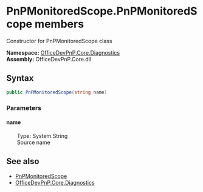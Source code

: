 # PnPMonitoredScope.PnPMonitoredScope members 
 Constructor for PnPMonitoredScope class   

**Namespace:** [OfficeDevPnP.Core.Diagnostics](OfficeDevPnP.Core.Diagnostics.md)  
**Assembly:** OfficeDevPnP.Core.dll  
## Syntax
```C#
public PnPMonitoredScope(string name)
```
### Parameters
#### name  
&emsp;&emsp;Type: System.String  
&emsp;&emsp;Source name  


## See also
- [PnPMonitoredScope](OfficeDevPnP.Core.Diagnostics.PnPMonitoredScope.md)
- [OfficeDevPnP.Core.Diagnostics](OfficeDevPnP.Core.Diagnostics.md)
